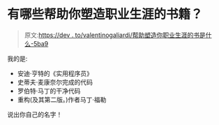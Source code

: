 # 有哪些帮助你塑造职业生涯的书籍？

> 原文:[https://dev . to/valentinogaliardi/帮助塑造你职业生涯的书是什么-5ba9](https://dev.to/valentinogagliardi/what-are-the-books-that-helped-shaping-your-career-5ba9)

我的是:

*   安迪·亨特的《实用程序员》
*   史蒂夫·麦康奈尔完成的代码
*   罗伯特·马丁的干净代码
*   重构(及其第二版。)作者马丁·福勒

说出你自己的名字！
